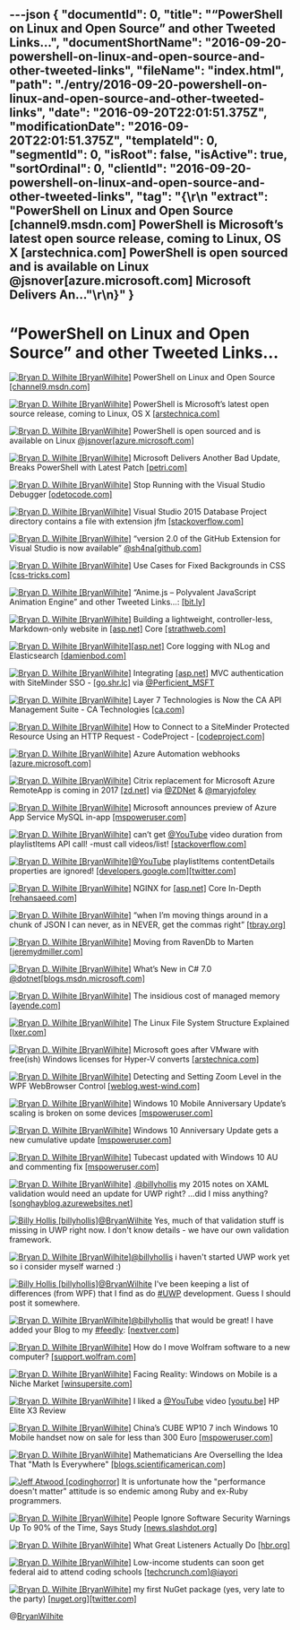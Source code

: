 ---json
{
  "documentId": 0,
  "title": "“PowerShell on Linux and Open Source” and other Tweeted Links…",
  "documentShortName": "2016-09-20-powershell-on-linux-and-open-source-and-other-tweeted-links",
  "fileName": "index.html",
  "path": "./entry/2016-09-20-powershell-on-linux-and-open-source-and-other-tweeted-links",
  "date": "2016-09-20T22:01:51.375Z",
  "modificationDate": "2016-09-20T22:01:51.375Z",
  "templateId": 0,
  "segmentId": 0,
  "isRoot": false,
  "isActive": true,
  "sortOrdinal": 0,
  "clientId": "2016-09-20-powershell-on-linux-and-open-source-and-other-tweeted-links",
  "tag": "{\r\n  \"extract\": \"PowerShell on Linux and Open Source [channel9.msdn.com] PowerShell is Microsoft’s latest open source release, coming to Linux, OS X [arstechnica.com] PowerShell is open sourced and is available on Linux @jsnover[azure.microsoft.com] Microsoft Delivers An...\"\r\n}"
}
---

# “PowerShell on Linux and Open Source” and other Tweeted Links…

[<img alt="Bryan D. Wilhite [BryanWilhite]" src="https://songhay.blob.core.windows.net/shared-social-twitter/BryanWilhite.jpeg">](http://t.co/UNdqV0Z1zz "Bryan D. Wilhite [BryanWilhite]") PowerShell on Linux and Open Source [[channel9.msdn.com]](https://channel9.msdn.com/Blogs/hybrid-it-management/PowerShell-on-Linux-and-Open-Source)

[<img alt="Bryan D. Wilhite [BryanWilhite]" src="https://songhay.blob.core.windows.net/shared-social-twitter/BryanWilhite.jpeg">](http://t.co/UNdqV0Z1zz "Bryan D. Wilhite [BryanWilhite]") PowerShell is Microsoft’s latest open source release, coming to Linux, OS X [[arstechnica.com]](http://arstechnica.com/information-technology/2016/08/powershell-is-microsofts-latest-open-source-release-coming-to-linux-os-x/)

[<img alt="Bryan D. Wilhite [BryanWilhite]" src="https://songhay.blob.core.windows.net/shared-social-twitter/BryanWilhite.jpeg">](http://t.co/UNdqV0Z1zz "Bryan D. Wilhite [BryanWilhite]") PowerShell is open sourced and is available on Linux [@jsnover](http://twitter.com/jsnover)[[azure.microsoft.com]](https://azure.microsoft.com/en-us/blog/powershell-is-open-sourced-and-is-available-on-linux/)

[<img alt="Bryan D. Wilhite [BryanWilhite]" src="https://songhay.blob.core.windows.net/shared-social-twitter/BryanWilhite.jpeg">](http://t.co/UNdqV0Z1zz "Bryan D. Wilhite [BryanWilhite]") Microsoft Delivers Another Bad Update, Breaks PowerShell with Latest Patch [[petri.com]](https://www.petri.com/microsoft-delivers-another-bad-update-breaks-powershell-latest-patch)

[<img alt="Bryan D. Wilhite [BryanWilhite]" src="https://songhay.blob.core.windows.net/shared-social-twitter/BryanWilhite.jpeg">](http://t.co/UNdqV0Z1zz "Bryan D. Wilhite [BryanWilhite]") Stop Running with the Visual Studio Debugger [[odetocode.com]](http://odetocode.com/blogs/scott/archive/2016/08/16/stop-running-with-the-visual-studio-debugger.aspx)

[<img alt="Bryan D. Wilhite [BryanWilhite]" src="https://songhay.blob.core.windows.net/shared-social-twitter/BryanWilhite.jpeg">](http://t.co/UNdqV0Z1zz "Bryan D. Wilhite [BryanWilhite]") Visual Studio 2015 Database Project directory contains a file with extension jfm [[stackoverflow.com]](http://stackoverflow.com/q/37704514/22944?stw=2)

[<img alt="Bryan D. Wilhite [BryanWilhite]" src="https://songhay.blob.core.windows.net/shared-social-twitter/BryanWilhite.jpeg">](http://t.co/UNdqV0Z1zz "Bryan D. Wilhite [BryanWilhite]") “version 2.0 of the GitHub Extension for Visual Studio is now available” [@sh4na](http://twitter.com/sh4na)[[github.com]](https://github.com/blog/2232-github-extension-for-visual-studio-2-0-is-now-available)

[<img alt="Bryan D. Wilhite [BryanWilhite]" src="https://songhay.blob.core.windows.net/shared-social-twitter/BryanWilhite.jpeg">](http://t.co/UNdqV0Z1zz "Bryan D. Wilhite [BryanWilhite]") Use Cases for Fixed Backgrounds in CSS [[css-tricks.com]](https://css-tricks.com/use-cases-fixed-backgrounds-css/)

[<img alt="Bryan D. Wilhite [BryanWilhite]" src="https://songhay.blob.core.windows.net/shared-social-twitter/BryanWilhite.jpeg">](http://t.co/UNdqV0Z1zz "Bryan D. Wilhite [BryanWilhite]") “Anime.js – Polyvalent JavaScript Animation Engine” and other Tweeted Links…: [[bit.ly]](http://bit.ly/2bGAzjR)

[<img alt="Bryan D. Wilhite [BryanWilhite]" src="https://songhay.blob.core.windows.net/shared-social-twitter/BryanWilhite.jpeg">](http://t.co/UNdqV0Z1zz "Bryan D. Wilhite [BryanWilhite]") Building a lightweight, controller-less, Markdown-only website in [[asp.net]](http://ASP.NET) Core [[strathweb.com]](http://www.strathweb.com/2016/08/building-a-lightweight-controller-less-markdown-only-website-in-asp-net-core/)

[<img alt="Bryan D. Wilhite [BryanWilhite]" src="https://songhay.blob.core.windows.net/shared-social-twitter/BryanWilhite.jpeg">](http://t.co/UNdqV0Z1zz "Bryan D. Wilhite [BryanWilhite]")[[asp.net]](http://ASP.NET) Core logging with NLog and Elasticsearch [[damienbod.com]](https://damienbod.com/2016/08/20/asp-net-core-logging-with-nlog-and-elasticsearch/)

[<img alt="Bryan D. Wilhite [BryanWilhite]" src="https://songhay.blob.core.windows.net/shared-social-twitter/BryanWilhite.jpeg">](http://t.co/UNdqV0Z1zz "Bryan D. Wilhite [BryanWilhite]") Integrating [[asp.net]](http://ASP.NET) MVC authentication with SiteMinder SSO - [[go.shr.lc]](http://go.shr.lc/2bIKwA5) via [@Perficient_MSFT](http://twitter.com/Perficient_MSFT)

[<img alt="Bryan D. Wilhite [BryanWilhite]" src="https://songhay.blob.core.windows.net/shared-social-twitter/BryanWilhite.jpeg">](http://t.co/UNdqV0Z1zz "Bryan D. Wilhite [BryanWilhite]") Layer 7 Technologies is Now the CA API Management Suite - CA Technologies [[ca.com]](http://www.ca.com/us/lpg/layer-7-redirects.aspx#.V7ZPgCVMqRw.twitter)

[<img alt="Bryan D. Wilhite [BryanWilhite]" src="https://songhay.blob.core.windows.net/shared-social-twitter/BryanWilhite.jpeg">](http://t.co/UNdqV0Z1zz "Bryan D. Wilhite [BryanWilhite]") How to Connect to a SiteMinder Protected Resource Using an HTTP Request - CodeProject - [[codeproject.com]](http://www.codeproject.com/Articles/80314/How-to-Connect-to-a-SiteMinder-Protected-Resource)

[<img alt="Bryan D. Wilhite [BryanWilhite]" src="https://songhay.blob.core.windows.net/shared-social-twitter/BryanWilhite.jpeg">](http://t.co/UNdqV0Z1zz "Bryan D. Wilhite [BryanWilhite]") Azure Automation webhooks [[azure.microsoft.com]](https://azure.microsoft.com/en-us/documentation/articles/automation-webhooks/)

[<img alt="Bryan D. Wilhite [BryanWilhite]" src="https://songhay.blob.core.windows.net/shared-social-twitter/BryanWilhite.jpeg">](http://t.co/UNdqV0Z1zz "Bryan D. Wilhite [BryanWilhite]") Citrix replacement for Microsoft Azure RemoteApp is coming in 2017 [[zd.net]](http://zd.net/2aYE0ky) via [@ZDNet](http://twitter.com/ZDNet) &amp; [@maryjofoley](http://twitter.com/maryjofoley)

[<img alt="Bryan D. Wilhite [BryanWilhite]" src="https://songhay.blob.core.windows.net/shared-social-twitter/BryanWilhite.jpeg">](http://t.co/UNdqV0Z1zz "Bryan D. Wilhite [BryanWilhite]") Microsoft announces preview of Azure App Service MySQL in-app [[mspoweruser.com]](http://mspoweruser.com/microsoft-announces-preview-azure-app-service-mysql-app/)

[<img alt="Bryan D. Wilhite [BryanWilhite]" src="https://songhay.blob.core.windows.net/shared-social-twitter/BryanWilhite.jpeg">](http://t.co/UNdqV0Z1zz "Bryan D. Wilhite [BryanWilhite]") can’t get [@YouTube](http://twitter.com/YouTube) video duration from playlistItems API call! -must call videos/list! [[stackoverflow.com]](http://stackoverflow.com/questions/15596753/youtube-api-v3-how-to-get-video-durations)

[<img alt="Bryan D. Wilhite [BryanWilhite]" src="https://songhay.blob.core.windows.net/shared-social-twitter/BryanWilhite.jpeg">](http://t.co/UNdqV0Z1zz "Bryan D. Wilhite [BryanWilhite]")[@YouTube](http://twitter.com/YouTube) playlistItems contentDetails properties are ignored! [[developers.google.com]](https://developers.google.com/youtube/v3/docs/playlistItems/list)[[twitter.com]](https://twitter.com/BryanWilhite/status/768614277427044352/photo/1)

[<img alt="Bryan D. Wilhite [BryanWilhite]" src="https://songhay.blob.core.windows.net/shared-social-twitter/BryanWilhite.jpeg">](http://t.co/UNdqV0Z1zz "Bryan D. Wilhite [BryanWilhite]") NGINX for [[asp.net]](http://ASP.NET) Core In-Depth [[rehansaeed.com]](http://rehansaeed.com/nginx-asp-net-core-depth/)

[<img alt="Bryan D. Wilhite [BryanWilhite]" src="https://songhay.blob.core.windows.net/shared-social-twitter/BryanWilhite.jpeg">](http://t.co/UNdqV0Z1zz "Bryan D. Wilhite [BryanWilhite]") “when I’m mov­ing things around in a chunk of JSON I can nev­er, as in NEVER, get the com­mas right” [[tbray.org]](https://www.tbray.org/ongoing/When/201x/2016/08/20/Fixing-JSON)

[<img alt="Bryan D. Wilhite [BryanWilhite]" src="https://songhay.blob.core.windows.net/shared-social-twitter/BryanWilhite.jpeg">](http://t.co/UNdqV0Z1zz "Bryan D. Wilhite [BryanWilhite]") Moving from RavenDb to Marten [[jeremydmiller.com]](https://jeremydmiller.com/2016/08/18/moving-from-ravendb-to-marten/)

[<img alt="Bryan D. Wilhite [BryanWilhite]" src="https://songhay.blob.core.windows.net/shared-social-twitter/BryanWilhite.jpeg">](http://t.co/UNdqV0Z1zz "Bryan D. Wilhite [BryanWilhite]") What’s New in C# 7.0 [@dotnet](http://twitter.com/dotnet)[[blogs.msdn.microsoft.com]](https://blogs.msdn.microsoft.com/dotnet/2016/08/24/whats-new-in-csharp-7-0/)

[<img alt="Bryan D. Wilhite [BryanWilhite]" src="https://songhay.blob.core.windows.net/shared-social-twitter/BryanWilhite.jpeg">](http://t.co/UNdqV0Z1zz "Bryan D. Wilhite [BryanWilhite]") The insidious cost of managed memory [[ayende.com]](https://ayende.com/blog/175047/production-postmortem-the-insidious-cost-of-managed-memory)

[<img alt="Bryan D. Wilhite [BryanWilhite]" src="https://songhay.blob.core.windows.net/shared-social-twitter/BryanWilhite.jpeg">](http://t.co/UNdqV0Z1zz "Bryan D. Wilhite [BryanWilhite]") The Linux File System Structure Explained [[lxer.com]](http://lxer.com/module/newswire/ext_link.php?rid=233021)

[<img alt="Bryan D. Wilhite [BryanWilhite]" src="https://songhay.blob.core.windows.net/shared-social-twitter/BryanWilhite.jpeg">](http://t.co/UNdqV0Z1zz "Bryan D. Wilhite [BryanWilhite]") Microsoft goes after VMware with free(ish) Windows licenses for Hyper-V converts [[arstechnica.com]](http://arstechnica.com/information-technology/2016/08/microsoft-goes-after-vmware-with-freeish-windows-licenses-for-hyper-v-converts/)

[<img alt="Bryan D. Wilhite [BryanWilhite]" src="https://songhay.blob.core.windows.net/shared-social-twitter/BryanWilhite.jpeg">](http://t.co/UNdqV0Z1zz "Bryan D. Wilhite [BryanWilhite]") Detecting and Setting Zoom Level in the WPF WebBrowser Control [[weblog.west-wind.com]](https://weblog.west-wind.com/posts/2016/Aug/22/Detecting-and-Setting-Zoom-Level-in-the-WPF-WebBrowser-Control)

[<img alt="Bryan D. Wilhite [BryanWilhite]" src="https://songhay.blob.core.windows.net/shared-social-twitter/BryanWilhite.jpeg">](http://t.co/UNdqV0Z1zz "Bryan D. Wilhite [BryanWilhite]") Windows 10 Mobile Anniversary Update’s scaling is broken on some devices [[mspoweruser.com]](http://mspoweruser.com/windows-10-mobile-anniversary-updates-scaling-is-broken-on-some-devices/)

[<img alt="Bryan D. Wilhite [BryanWilhite]" src="https://songhay.blob.core.windows.net/shared-social-twitter/BryanWilhite.jpeg">](http://t.co/UNdqV0Z1zz "Bryan D. Wilhite [BryanWilhite]") Windows 10 Anniversary Update gets a new cumulative update [[mspoweruser.com]](http://mspoweruser.com/windows-10-anniversary-update-gets-a-new-cumulative-update/)

[<img alt="Bryan D. Wilhite [BryanWilhite]" src="https://songhay.blob.core.windows.net/shared-social-twitter/BryanWilhite.jpeg">](http://t.co/UNdqV0Z1zz "Bryan D. Wilhite [BryanWilhite]") Tubecast updated with Windows 10 AU and commenting fix [[mspoweruser.com]](http://mspoweruser.com/tubecast-updated-with-windows-10-au-and-commenting-fix/)

[<img alt="Bryan D. Wilhite [BryanWilhite]" src="https://songhay.blob.core.windows.net/shared-social-twitter/BryanWilhite.jpeg">](http://t.co/UNdqV0Z1zz "Bryan D. Wilhite [BryanWilhite]") .[@billyhollis](http://twitter.com/billyhollis) my 2015 notes on XAML validation would need an update for UWP right? ...did I miss anything? [[songhayblog.azurewebsites.net]](http://songhayblog.azurewebsites.net/#/entry/songhay-studio-finally-some-flippant-remarks-about-xaml-validation)

[<img alt="Billy Hollis [billyhollis]" src="https://songhay.blob.core.windows.net/shared-social-twitter/billyhollis.jpeg">](http://t.co/5lDLIXYDXi "Billy Hollis [billyhollis]")[@BryanWilhite](http://twitter.com/BryanWilhite) Yes, much of that validation stuff is missing in UWP right now. I don't know details - we have our own validation framework.

[<img alt="Bryan D. Wilhite [BryanWilhite]" src="https://songhay.blob.core.windows.net/shared-social-twitter/BryanWilhite.jpeg">](http://t.co/UNdqV0Z1zz "Bryan D. Wilhite [BryanWilhite]")[@billyhollis](http://twitter.com/billyhollis) i haven't started UWP work yet so i consider myself warned :)

[<img alt="Billy Hollis [billyhollis]" src="https://songhay.blob.core.windows.net/shared-social-twitter/billyhollis.jpeg">](http://t.co/5lDLIXYDXi "Billy Hollis [billyhollis]")[@BryanWilhite](http://twitter.com/BryanWilhite) I've been keeping a list of differences (from WPF) that I find as do [#UWP](http://twitter.com/search?q=%23UWP) development. Guess I should post it somewhere.

[<img alt="Bryan D. Wilhite [BryanWilhite]" src="https://songhay.blob.core.windows.net/shared-social-twitter/BryanWilhite.jpeg">](http://t.co/UNdqV0Z1zz "Bryan D. Wilhite [BryanWilhite]")[@billyhollis](http://twitter.com/billyhollis) that would be great! I have added your Blog to my [#feedly](http://twitter.com/search?q=%23feedly): [[nextver.com]](http://nextver.com/site/blog/)

[<img alt="Bryan D. Wilhite [BryanWilhite]" src="https://songhay.blob.core.windows.net/shared-social-twitter/BryanWilhite.jpeg">](http://t.co/UNdqV0Z1zz "Bryan D. Wilhite [BryanWilhite]") How do I move Wolfram software to a new computer? [[support.wolfram.com]](http://support.wolfram.com/kb/12412)

[<img alt="Bryan D. Wilhite [BryanWilhite]" src="https://songhay.blob.core.windows.net/shared-social-twitter/BryanWilhite.jpeg">](http://t.co/UNdqV0Z1zz "Bryan D. Wilhite [BryanWilhite]") Facing Reality: Windows on Mobile is a Niche Market [[winsupersite.com]](http://winsupersite.com/windows-phone/facing-reality-windows-mobile-niche-market)

[<img alt="Bryan D. Wilhite [BryanWilhite]" src="https://songhay.blob.core.windows.net/shared-social-twitter/BryanWilhite.jpeg">](http://t.co/UNdqV0Z1zz "Bryan D. Wilhite [BryanWilhite]") I liked a [@YouTube](http://twitter.com/YouTube) video [[youtu.be]](http://youtu.be/mxqfIPWJwBg?a) HP Elite X3 Review

[<img alt="Bryan D. Wilhite [BryanWilhite]" src="https://songhay.blob.core.windows.net/shared-social-twitter/BryanWilhite.jpeg">](http://t.co/UNdqV0Z1zz "Bryan D. Wilhite [BryanWilhite]") China’s CUBE WP10 7 inch Windows 10 Mobile handset now on sale for less than 300 Euro [[mspoweruser.com]](http://mspoweruser.com/chinas-cube-7-inch-wp10-windows-10-mobile-handset-now-on-sale-for-less-than-300-euro/)

[<img alt="Bryan D. Wilhite [BryanWilhite]" src="https://songhay.blob.core.windows.net/shared-social-twitter/BryanWilhite.jpeg">](http://t.co/UNdqV0Z1zz "Bryan D. Wilhite [BryanWilhite]") Mathematicians Are Overselling the Idea That "Math Is Everywhere" [[blogs.scientificamerican.com]](http://blogs.scientificamerican.com/guest-blog/mathematicians-are-overselling-the-idea-that-math-is-everywhere/?WT.mc_id=SA_FB_MATH_BLOG)

[<img alt="Jeff Atwood [codinghorror]" src="https://songhay.blob.core.windows.net/shared-social-twitter/codinghorror.png">](http://t.co/rM9N1bQpLr "Jeff Atwood [codinghorror]") It is unfortunate how the "performance doesn't matter" attitude is so endemic among Ruby and ex-Ruby programmers.

[<img alt="Bryan D. Wilhite [BryanWilhite]" src="https://songhay.blob.core.windows.net/shared-social-twitter/BryanWilhite.jpeg">](http://t.co/UNdqV0Z1zz "Bryan D. Wilhite [BryanWilhite]") People Ignore Software Security Warnings Up To 90% of the Time, Says Study [[news.slashdot.org]](https://news.slashdot.org/story/16/08/17/2157254/people-ignore-software-security-warnings-up-to-90-of-the-time-says-study?utm_source=feedly1.0mainlinkanon&utm_medium=feed)

[<img alt="Bryan D. Wilhite [BryanWilhite]" src="https://songhay.blob.core.windows.net/shared-social-twitter/BryanWilhite.jpeg">](http://t.co/UNdqV0Z1zz "Bryan D. Wilhite [BryanWilhite]") What Great Listeners Actually Do [[hbr.org]](https://hbr.org/2016/07/what-great-listeners-actually-do)

[<img alt="Bryan D. Wilhite [BryanWilhite]" src="https://songhay.blob.core.windows.net/shared-social-twitter/BryanWilhite.jpeg">](http://t.co/UNdqV0Z1zz "Bryan D. Wilhite [BryanWilhite]") Low-income students can soon get federal aid to attend coding schools [[techcrunch.com]](https://techcrunch.com/2016/08/18/low-income-students-will-soon-be-able-to-get-federal-aid-to-attend-coding-bootcamps/)[@iayori](http://twitter.com/iayori)

[<img alt="Bryan D. Wilhite [BryanWilhite]" src="https://songhay.blob.core.windows.net/shared-social-twitter/BryanWilhite.jpeg">](http://t.co/UNdqV0Z1zz "Bryan D. Wilhite [BryanWilhite]") my first NuGet package (yes, very late to the party) [[nuget.org]](https://www.nuget.org/packages/SonghayCore/)[[twitter.com]](https://twitter.com/BryanWilhite/status/768946970891124736/photo/1)

@[BryanWilhite](https://twitter.com/BryanWilhite)
